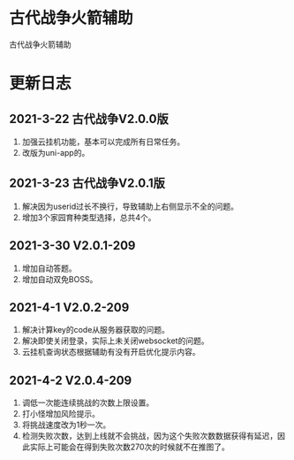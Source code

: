 # 古代战争火箭辅助
古代战争火箭辅助

# 更新日志
## 2021-3-22 古代战争V2.0.0版
1. 加强云挂机功能，基本可以完成所有日常任务。
2. 改版为uni-app的。

## 2021-3-23 古代战争V2.0.1版
1. 解决因为userid过长不换行，导致辅助上右侧显示不全的问题。
2. 增加3个家园育种类型选择，总共4个。

## 2021-3-30 V2.0.1-209
1. 增加自动答题。
2. 增加自动双免BOSS。

## 2021-4-1 V2.0.2-209
1. 解决计算key的code从服务器获取的问题。
2. 解决即使关闭登录，实际上未关闭websocket的问题。
3. 云挂机查询状态根据辅助有没有开启优化提示内容。

## 2021-4-2 V2.0.4-209
1. 调低一次能连续挑战的次数上限设置。
2. 打小怪增加风险提示。
3. 将挑战速度改为1秒一次。
4. 检测失败次数，达到上线就不会挑战，因为这个失败次数数据获得有延迟，因此实际上可能会在得到失败次数270次的时候就不在推图了。